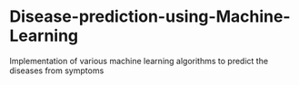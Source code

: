# Disease-prediction-using-Machine-Learning
Implementation of various machine learning algorithms to predict the diseases from symptoms
